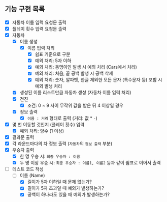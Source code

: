 ## 기능 구현 목록
- [x] 자동차 이름 입력 요청문 출력
- [x] 플레이 횟수 입력 요청문 출력
- [x] 자동차
    - [x] 이름 생성
        - [x] 이름 입력 처리
            - [x] 쉼표 기준으로 구분
            - [x] 예외 처리: 5자 이하
            - [x] 예외 처리: 동명이인 발생 시 예외 처리 (Cars에서 처리)
            - [x] 예외 처리: 처음, 끝 공백 발생 시 공백 삭제
            - [x] 예외 처리: 숫자, 알파벳, 한글 제외한 모든 문자 (특수문자 등) 포함 시 예외 발생 처리
    - [x] 생성된 이름 리스트만큼 자동차 생성 (자동차 이름 입력 처리)
    - [x] 전진
        - [x] 조건: 0 ~ 9 사이 무작위 값을 받은 뒤 4 이상일 경우
    - [x] 정보 출력
        - [x] `이름 : 거리` 형태로 출력 (거리: 값 * `-`)
- [x] 몇 번 이동할 것인지 (플레이 횟수) 입력
    - [x] 예외 처리: 양수 (1 이상)
- [x] 결과문 출력
- [x] 각 라운드마다의 차 정보 출력 (`자동차`의 `정보 출력` 부분)
- [x] 우승자 출력
    - [x] 한 명 우승 시: `최종 우승자 : 이름`
    - [x] 두 명 이상 우승 시: `최종 우승자 : 이름1, 이름2` 등과 같이 쉼표로 이어서 출력
- [ ] 테스트 코드 작성
  - [ ] 이름 (Name)
    - [x] 길이가 5자 이하일 때 문제 없는가?
    - [x] 길이가 5자 초과일 때 예외가 발생하는가?
    - [x] 공백이 하나라도 있을 때 예외가 발생하는가?
